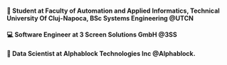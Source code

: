 #### 🏫 Student at Faculty of Automation and Applied Informatics, Technical University Of Cluj-Napoca, BSc Systems Engineering @UTCN
#### 💻 Software Engineer at 3 Screen Solutions GmbH @3SS
#### 👾 Data Scientist at Alphablock Technologies Inc @Alphablock.
